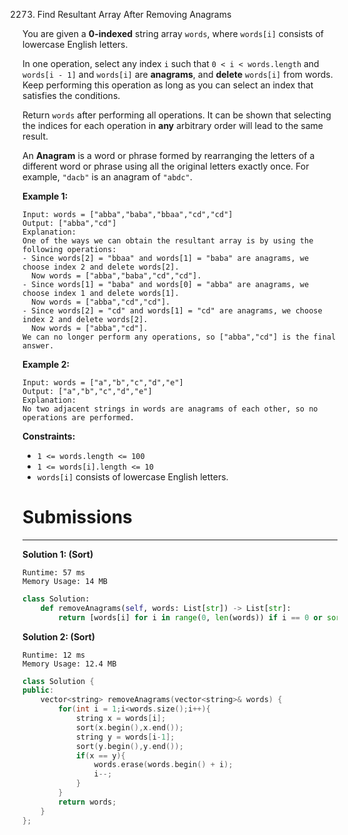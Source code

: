 2273. Find Resultant Array After Removing Anagrams

You are given a **0-indexed** string array `words`, where `words[i]` consists of lowercase English letters.

In one operation, select any index `i` such that `0 < i < words.length` and `words[i - 1]` and `words[i]` are **anagrams**, and **delete** `words[i]` from words. Keep performing this operation as long as you can select an index that satisfies the conditions.

Return `words` after performing all operations. It can be shown that selecting the indices for each operation in **any** arbitrary order will lead to the same result.

An **Anagram** is a word or phrase formed by rearranging the letters of a different word or phrase using all the original letters exactly once. For example, `"dacb"` is an anagram of `"abdc"`.

 

**Example 1:**
```
Input: words = ["abba","baba","bbaa","cd","cd"]
Output: ["abba","cd"]
Explanation:
One of the ways we can obtain the resultant array is by using the following operations:
- Since words[2] = "bbaa" and words[1] = "baba" are anagrams, we choose index 2 and delete words[2].
  Now words = ["abba","baba","cd","cd"].
- Since words[1] = "baba" and words[0] = "abba" are anagrams, we choose index 1 and delete words[1].
  Now words = ["abba","cd","cd"].
- Since words[2] = "cd" and words[1] = "cd" are anagrams, we choose index 2 and delete words[2].
  Now words = ["abba","cd"].
We can no longer perform any operations, so ["abba","cd"] is the final answer.
```

**Example 2:**
```
Input: words = ["a","b","c","d","e"]
Output: ["a","b","c","d","e"]
Explanation:
No two adjacent strings in words are anagrams of each other, so no operations are performed.
```

**Constraints:**

* `1 <= words.length <= 100`
* `1 <= words[i].length <= 10`
* `words[i]` consists of lowercase English letters.

# Submissions
---
**Solution 1: (Sort)**
```
Runtime: 57 ms
Memory Usage: 14 MB
```
```python
class Solution:
    def removeAnagrams(self, words: List[str]) -> List[str]:
        return [words[i] for i in range(0, len(words)) if i == 0 or sorted(words[i]) != sorted(words[i - 1])]
```

**Solution 2: (Sort)**
```
Runtime: 12 ms
Memory Usage: 12.4 MB
```
```c++
class Solution {
public:
    vector<string> removeAnagrams(vector<string>& words) {
        for(int i = 1;i<words.size();i++){
            string x = words[i];
            sort(x.begin(),x.end());
            string y = words[i-1];
            sort(y.begin(),y.end());
            if(x == y){
                words.erase(words.begin() + i);
                i--;
            }
        }
        return words;
    }
};
```
